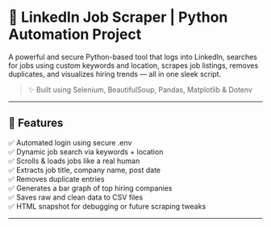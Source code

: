 # 🔎 LinkedIn Job Scraper | Python Automation Project

A powerful and secure Python-based tool that logs into LinkedIn, searches for jobs using custom keywords and location, scrapes job listings, removes duplicates, and visualizes hiring trends — all in one sleek script.

> ✨ Built using Selenium, BeautifulSoup, Pandas, Matplotlib & Dotenv

---

## 🚀 Features

✅ Automated login using secure .env  
✅ Dynamic job search via keywords + location  
✅ Scrolls & loads jobs like a real human  
✅ Extracts job title, company name, post date  
✅ Removes duplicate entries  
✅ Generates a bar graph of top hiring companies  
✅ Saves raw and clean data to CSV files  
✅ HTML snapshot for debugging or future scraping tweaks

---

